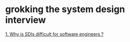 # grokking the system design interview
[1. Why is SDIs difficult for software engineers ?](www.google.com)
